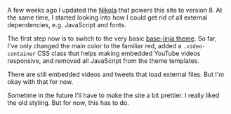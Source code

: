 <!--
.. title: A simple new theme
.. slug: a-simple-new-theme
.. date: 2020-03-12 14:20:31 UTC+01:00
.. tags: 
.. category: 
.. link: 
.. description: 
.. type: text
-->

A few weeks ago I updated the [Nikola](https://getnikola.com/) that powers this site to version 8. At the same time, I started looking into how I could get rid of all external dependencies, e.g. JavaScript and fonts.

The first step now is to switch to the very basic [base-jinja theme](https://themes.getnikola.com/v8/base-jinja/). So far, I've only changed the main color to the familiar red, added a `.video-container` CSS class that helps making embedded YouTube videos responsive, and removed all JavaScript from the theme templates.

There are still embedded videos and tweets that load external files. But I'm okay with that for now.

Sometime in the future I'll have to make the site a bit prettier. I really liked the old styling. But for now, this has to do.
